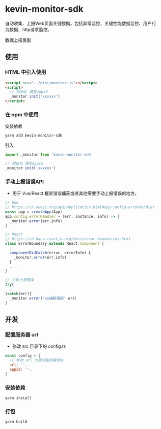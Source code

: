 # kevin-monitor-sdk

自动收集、上报Web页面关键数据。包括异常监控、关键性能数据监控、用户行为数据、http请求监控。

[数据上报类型](https://github.com/lgz5689/web-monitor-sdk/blob/main/report.md)

## 使用

### HTML 中引入使用
```html
<script src="../dist/monitor.js"></script>
<script>
  // 初始化 填写appid
  _monitor.init('xxxxxx')
</script>
```

### 在 npm 中使用
安装依赖
```
yarn add kevin-monitor-sdk
```
引入
```javascript
import _monitor from 'kevin-monitor-sdk'

// 初始化 填写appid
_monitor.init('xxxxxx')
```

### 手动上报错误API
- 用于 Vue/React 框架错误捕获或者其他需要手动上报错误的地方。

```javascript
// Vue
// https://cn.vuejs.org/api/application.html#app-config-errorhandler
const app = createApp(App)
app.config.errorHandler = (err, instance, info) => {
  _monitor.error(err,info)
}

// React
// https://zh-hans.reactjs.org/docs/error-boundaries.html
class ErrorBoundary extends React.Component {
  ...
  componentDidCatch(error, errorInfo) {
    _monitor.error(err,info)
  }
  ...
}

// 手动上报错误
try{
  ...
}catch(err){
  _monitor.error('xx捕获错误',err)
}
```

## 开发

### 配置服务器 url
- 修改 src 目录下的 config.ts
```javascript
const config = {
  // 修改 url 为真实服务器地址
  url: '',
  appid: '',
}
```

### 安装依赖
```
yarn install
```

### 打包
```
yarn build
```